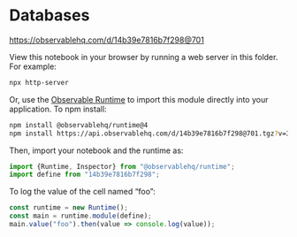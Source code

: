 # Databases

https://observablehq.com/d/14b39e7816b7f298@701

View this notebook in your browser by running a web server in this folder. For
example:

~~~sh
npx http-server
~~~

Or, use the [Observable Runtime](https://github.com/observablehq/runtime) to
import this module directly into your application. To npm install:

~~~sh
npm install @observablehq/runtime@4
npm install https://api.observablehq.com/d/14b39e7816b7f298@701.tgz?v=3
~~~

Then, import your notebook and the runtime as:

~~~js
import {Runtime, Inspector} from "@observablehq/runtime";
import define from "14b39e7816b7f298";
~~~

To log the value of the cell named “foo”:

~~~js
const runtime = new Runtime();
const main = runtime.module(define);
main.value("foo").then(value => console.log(value));
~~~
